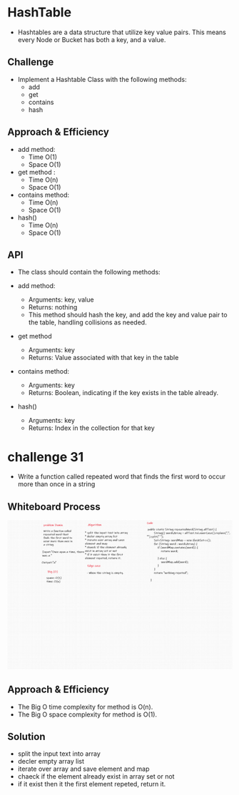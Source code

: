 # HashTable

* Hashtables are a data structure that utilize key value pairs. This means every Node or Bucket has both a key, and a value.

## Challenge

* Implement a Hashtable Class with the following methods:
  * add
  * get
  * contains
  * hash

## Approach & Efficiency

* add method:
  * Time O(1)
  * Space O(1)
* get method :
  * Time O(n)
  * Space O(1)
* contains method:
  * Time O(n)
  * Space O(1)
* hash()
  * Time O(n)
  * Space O(1)

## API

* The class should contain the following methods:

* add method:
  * Arguments: key, value
  * Returns: nothing
  * This method should hash the key, and add the key and value pair to the table, handling collisions as needed.

* get method
  * Arguments: key
  * Returns: Value associated with that key in the table

* contains method:
  * Arguments: key
  * Returns: Boolean, indicating if the key exists in the table already.

* hash()
  * Arguments: key
  * Returns: Index in the collection for that key

# challenge 31

* Write a function called repeated word that finds the first word to occur more than once in a string

## Whiteboard Process

![Whiteboard Process](repeated.png)

## Approach & Efficiency

* The Big O time complexity for method is O(n).
* The Big O space complexity for method is O(1).

## Solution

* split the input text into array
* decler empty array list
* iterate over array and save element and map
* chaeck if the element already exist in array set or not
* if it exist then it the first element repeted, return it.
